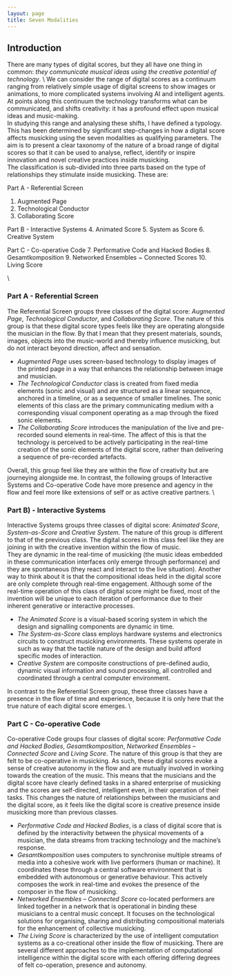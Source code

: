 ```yaml
---
layout: page
title: Seven Modalities
---
```


## Introduction

There are many types of digital scores, but they all have one thing in common: *they communicate musical ideas using the creative potential of technology*. \\
We can consider the range of digital scores as a continuum ranging from relatively simple usage of digital screens to show images or animations, to more complicated systems involving AI and intelligent agents. 
At points along this continuum the technology transforms what can be communicated, and shifts creativity: it has a profound effect upon musical ideas and music-making.\
In studying this range and analysing these shifts, I have defined a typology. This has been determined by significant step-changes in how a digital score affects musicking using the seven modalities as qualifying parameters. 
The aim is to present a clear taxonomy of the nature of a broad range of digital scores so that it can be used to analyse, reflect, identify or inspire innovation and novel creative practices inside musicking. \
The classification is sub-divided into three parts based on the type of relationships they stimulate inside musicking. These are:

Part A - Referential Screen 
1.	Augmented Page
2.	Technological Conductor
3.	Collaborating Score

Part B - Interactive Systems
4.	Animated Score
5.	System as Score
6.	Creative System

Part C - Co-operative Code 
7.	Performative Code and Hacked Bodies
8.	Gesamtkomposition
9.	Networked Ensembles ~ Connected Scores
10.	Living Score

\\

### Part A - Referential Screen 
The Referential Screen groups three classes of the digital score: *Augmented Page*, *Technological Conductor*, and *Collaborating Score*. 
The nature of this group is that these digital score types feels like they are operating alongside the musician in the flow. 
By that I mean that they present materials, sounds, images, objects into the music-world and thereby influence musicking, but do not interact beyond direction, affect and sensation. 
- *Augmented Page* uses screen-based technology to display images of the printed page in a way that enhances the relationship between image and musician. 
- *The Technological Conductor* class is created from fixed media elements (sonic and visual) and are structured as a linear sequence, anchored in a timeline, or as a sequence of smaller timelines. The sonic elements of this class are the primary communicating medium with a corresponding visual component operating as a map through the fixed sonic elements. 
- *The Collaborating Score* introduces the manipulation of the live and pre-recorded sound elements in real-time. The affect of this is that the technology is perceived to be actively participating in the real-time creation of the sonic elements of the digital score, rather than delivering a sequence of pre-recorded artefacts. 

Overall, this group feel like they are within the flow of creativity but are journeying alongside me. In contrast, the following groups of Interactive Systems and Co-operative Code have more presence and agency in the flow and feel more like extensions of self or as active creative partners.
\\

### Part B) - Interactive Systems 
Interactive Systems groups three classes of digital score: *Animated Score*, *System-as-Score* and *Creative System*. 
The nature of this group is different to that of the previous class. The digital scores in this class feel like they are joining in with the creative invention within the flow of music.  
They are dynamic in the real-time of musicking (the music ideas embedded in these communication interfaces only emerge through performance) and they are spontaneous (they react and interact to the live situation). 
Another way to think about it is that the compositional ideas held in the digital score are only complete through real-time engagement. 
Although some of the real-time operation of this class of digital score might be fixed, most of the invention will be unique to each iteration of performance due to their inherent generative or interactive processes. 	
- *The Animated Score* is a visual-based scoring system in which the design and signalling components are dynamic in time. 
- *The System-as-Score* class employs hardware systems and electronics circuits to construct musicking environments. These systems operate in such as way that the tactile nature of the design and build afford specific modes of interaction. 
- *Creative System* are composite constructions of pre-defined audio, dynamic visual information and sound processing, all controlled and coordinated through a central computer environment. 

In contrast to the Referential Screen group, these three classes have a presence in the flow of time and experience, because it is only here that the true nature of each digital score emerges.
\\
### Part C - Co-operative Code
Co-operative Code groups four classes of digital score: *Performative Code and Hacked Bodies*, *Gesamtkomposition*, *Networked Ensembles – Connected Score* and *Living Score*. 
The nature of this group is that they are felt to be co-operative in musicking. As such, these digital scores evoke a sense of creative autonomy in the flow and are mutually involved in working towards the creation of the music. 
This means that the musicians and the digital score have clearly defined tasks in a shared enterprise of musicking and the scores are self-directed, intelligent even, in their operation of their tasks. 
This changes the nature of relationships between the musicians and the digital score, as it feels like the digital score is creative presence inside musicking more than previous classes. 
- *Performative Code and Hacked Bodies*, is a class of digital score that is defined by the interactivity between the physical movements of a musician, the data streams from tracking technology and the machine’s response. 
- *Gesamtkomposition* uses computers to synchronise multiple streams of media into a cohesive work with live performers (human or machine). It coordinates these through a central software environment that is embedded with autonomous or generative behaviour. This actively composes the work in real-time and evokes the presence of the composer in the flow of musicking. 
- *Networked Ensembles – Connected Score* co-located performers are linked together in a network that is operational in binding these musicians to a central music concept. It focuses on the technological solutions for organising, sharing and distributing compositional materials for the enhancement of collective musicking. 
- *The Living Score* is characterized by the use of intelligent computation systems as a co-creational other inside the flow of musicking. There are several different approaches to the implementation of computational intelligence within the digital score with each offering differing degrees of felt co-operation, presence and autonomy.
